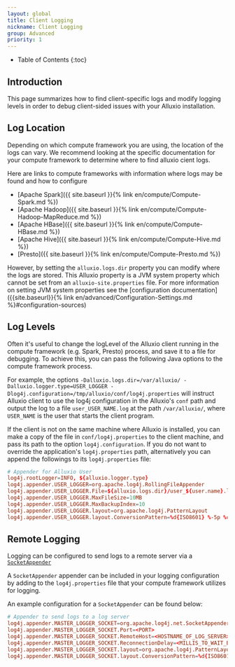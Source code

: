 ```yaml
---
layout: global
title: Client Logging
nickname: Client Logging
group: Advanced
priority: 1
---
```


* Table of Contents
{:toc}

## Introduction

This page summarizes how to find client-specific logs and modify logging levels in order to debug
client-sided issues with your Alluxio installation.

## Log Location

Depending on which compute framework you are using, the location of the logs can vary. We
recommend looking at the specific documentation for your compute framework to determine where to
find alluxio cient logs.

Here are links to compute frameworks with information where logs may be found and how to configure

- [Apache Spark]({{ site.baseurl }}{% link en/compute/Compute-Spark.md %})
- [Apache Hadoop]({{ site.baseurl }}{% link en/compute/Compute-Hadoop-MapReduce.md %})
- [Apache HBase]({{ site.baseurl }}{% link en/compute/Compute-HBase.md %})
- [Apache Hive]({{ site.baseurl }}{% link en/compute/Compute-Hive.md %})
- [Presto]({{ site.baseurl }}{% link en/compute/Compute-Presto.md %})

However, by setting the `alluxio.logs.dir` property you can modify where the logs are stored.
This Alluxio property is a JVM system property which cannot be set from an
`alluxio-site.properties` file. For more information on setting JVM system properties see
the [configuration documentation]({{site.baseurl}}{% link en/advanced/Configuration-Settings.md %}#configuration-sources)

## Log Levels

Often it's useful to change the logLevel of the Alluxio client running in the compute framework
(e.g. Spark, Presto) process, and save it to a file for debugging. To achieve this, you can pass
the following Java options to the compute framework process.

For example, the options `-Dalluxio.logs.dir=/var/alluxio/ -Dalluxio.logger.type=USER_LOGGER
-Dlog4j.configuration=/tmp/alluxio/conf/log4j.properties` will instruct Alluxio client to use the
log4j configuration in the Alluxio's `conf` path and output the log to a file `user_USER_NAME.log`
at the path `/var/alluxio/`, where `USER_NAME` is the user that starts the client program.

If the client is not on the same machine where Alluxio is installed, you can make a copy of the
file in `conf/log4j.properties` to the client machine, and pass its path to the option
`log4j.configuration`. If you do not want to override the application's `log4j.properties` path,
alternatively you can append the followings to its `log4j.properties` file:

```conf
# Appender for Alluxio User
log4j.rootLogger=INFO, ${alluxio.logger.type}
log4j.appender.USER_LOGGER=org.apache.log4j.RollingFileAppender
log4j.appender.USER_LOGGER.File=${alluxio.logs.dir}/user_${user.name}.log
log4j.appender.USER_LOGGER.MaxFileSize=10MB
log4j.appender.USER_LOGGER.MaxBackupIndex=10
log4j.appender.USER_LOGGER.layout=org.apache.log4j.PatternLayout
log4j.appender.USER_LOGGER.layout.ConversionPattern=%d{ISO8601} %-5p %c{1} - %m%n
```

## Remote Logging

Logging can be configured to send logs to a remote server via a
[`SocketAppender`](https://logging.apache.org/log4j/1.2/apidocs/org/apache/log4j/net/SocketAppender.html)

A `SocketAppender` appender can be included in your logging configuration by adding to the
`log4j.properties` file that your compute framework utilizes for logging.

An example configuration for a `SocketAppender` can be found below:

```conf
# Appender to send logs to a log server
log4j.appender.MASTER_LOGGER_SOCKET=org.apache.log4j.net.SocketAppender
log4j.appender.MASTER_LOGGER_SOCKET.Port=<PORT>
log4j.appender.MASTER_LOGGER_SOCKET.RemoteHost=<HOSTNAME_OF_LOG_SERVER>
log4j.appender.MASTER_LOGGER_SOCKET.ReconnectionDelay=<MILLIS_TO_WAIT_BEFORE_RECONNECTION_ATTEMPT>
log4j.appender.MASTER_LOGGER_SOCKET.layout=org.apache.log4j.PatternLayout
log4j.appender.MASTER_LOGGER_SOCKET.layout.ConversionPattern=%d{ISO8601} %-5p %c{1} - %m%n
```